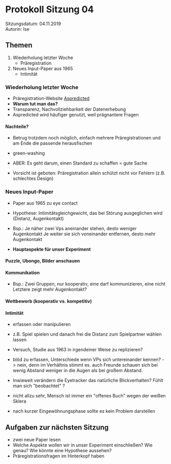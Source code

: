 # Protokoll Sitzung 04 #

Sitzungsdatum: 04.11.2019  
Autorin: Ise

## Themen ##

  1. Wiederholung letzter Woche
      * Präregistration
  2. Neues Input-Paper aus 1965
      * Intimität

### Wiederholung letzter Woche ###

  * Präregistration-Website [Aspredicted](https://aspredicted.org/)
  * **Warum tut man das?**
  * Transparenz, Nachvollziehbarkeit der Datenerhebung
  * Aspredicted wird häufiger genutzt, weil prägnantere Fragen

#### **Nachteile?** ####
  * Betrug trotzdem noch möglich, einfach mehrere Präregistrationen und am Ende
    die passende herausfischen
  * green-washing

  * ABER: Es geht darum, einen Standard zu schaffen = gute Sache
  * Vorsicht ist geboten: Präregistration allein schützt nicht vor Fehlern (z.B.
    schlechtes Design)

### Neues Input-Paper ###

  * Paper aus 1965 zu eye contact
  * Hypothese: Intimitätsgleichgewicht, das bei Störung ausgeglichen wird
    (Distanz, Augenkontakt)
  * Bsp.: Je näher zwei Vps aneinander stehen, desto weniger Augenkontakt
    Je weiter sie sich voneinander entfernen, desto mehr Augenkontakt

  * **Hauptaspekte für unser Experiment**

#### **Puzzle, Ubongo, Bilder anschauen** ####

#### **Kommunikation**
  * Bsp.: Zwei Gruppen, nur kooperativ, eine darf kommunizieren, eine nicht
          Letztere zeigt mehr Augenkontakt?
    
#### **Wettbewerb (kooperativ vs. kompetitiv)**

#### **Intimität**
  * erfassen oder manipulieren
  * z.B. Spiel spielen und danach frei die Distanz zum Spielpartner wählen lassen
  * Versuch, Studie aus 1963 in irgendeiner Weise zu replizieren?
  * blöd zu erfassen, Unterschiede wenn VPs sich untereinander kennen? -> nein,
    denn im Verhältnis stimmt es. auch Freunde schauen sich bei wenig Abstand
    weniger in die Augen als bei großem Abstand.


  * Inwieweit verändern die Eyetracker das natürliche Blickverhalten? Fühlt man
    sich "beobachtet" ?
  * nicht allzu sehr, Mensch ist immer ein "offenes Buch" wegen der weißen Sklera
  * nach kurzer Eingewöhnungsphase sollte es kein Problem darstellen
  
## Aufgaben zur nächsten Sitzung ##

  * zwei neue Paper lesen
  * Welche Aspekte wollen wir in unser Experiment einschließen? Wie genau? Wie
    könnte eine Hypothese aussehen?
  * Präregistrationsfragen im Hinterkopf haben
  

